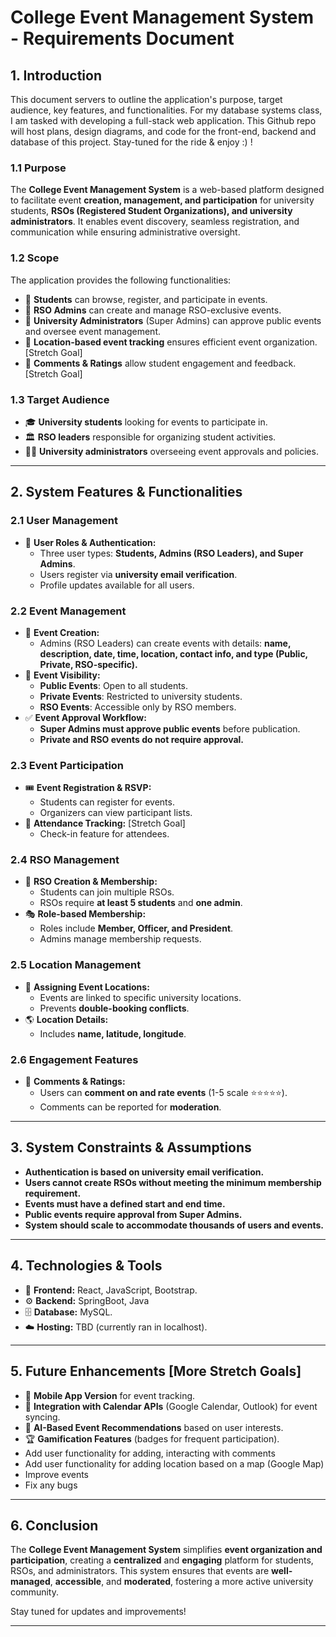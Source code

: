 # College Event Management System - Requirements Document

## 1. Introduction
This document servers to outline the application's purpose, target audience, key features, and functionalities. For my database systems class, I am tasked with developing a full-stack web application. This Github repo will host plans, design diagrams, and code for the front-end, backend and database of this project. Stay-tuned for the ride &amp; enjoy :) !

### 1.1 Purpose
The **College Event Management System** is a web-based platform designed to facilitate event **creation, management, and participation** for university students, **RSOs (Registered Student Organizations), and university administrators**. It enables event discovery, seamless registration, and communication while ensuring administrative oversight.

### 1.2 Scope
The application provides the following functionalities:
- 📌 **Students** can browse, register, and participate in events.
- 📌 **RSO Admins** can create and manage RSO-exclusive events.
- 📌 **University Administrators** (Super Admins) can approve public events and oversee event management.
- 📌 **Location-based event tracking** ensures efficient event organization. [Stretch Goal]
- 📌 **Comments & Ratings** allow student engagement and feedback. [Stretch Goal]

### 1.3 Target Audience
- 🎓 **University students** looking for events to participate in.
- 🏛️ **RSO leaders** responsible for organizing student activities.
- 👨‍💼 **University administrators** overseeing event approvals and policies.

---

## 2. System Features & Functionalities

### 2.1 User Management
- 🔐 **User Roles & Authentication:**
  - Three user types: **Students, Admins (RSO Leaders), and Super Admins**.
  - Users register via **university email verification**.
  - Profile updates available for all users.

### 2.2 Event Management
- 📝 **Event Creation:**
  - Admins (RSO Leaders) can create events with details: **name, description, date, time, location, contact info, and type (Public, Private, RSO-specific).**
- 👀 **Event Visibility:**
  - **Public Events**: Open to all students.
  - **Private Events**: Restricted to university students.
  - **RSO Events**: Accessible only by RSO members.
- ✅ **Event Approval Workflow:**
  - **Super Admins must approve public events** before publication.
  - **Private and RSO events do not require approval.**

### 2.3 Event Participation
- 🎟️ **Event Registration & RSVP:**
  - Students can register for events.
  - Organizers can view participant lists.
- 📍 **Attendance Tracking:** [Stretch Goal]
  - Check-in feature for attendees.

### 2.4 RSO Management
- 🔗 **RSO Creation & Membership:**
  - Students can join multiple RSOs.
  - RSOs require **at least 5 students** and **one admin**.
- 🎭 **Role-based Membership:**
  - Roles include **Member, Officer, and President**.
  - Admins manage membership requests.

### 2.5 Location Management
- 📌 **Assigning Event Locations:**
  - Events are linked to specific university locations.
  - Prevents **double-booking conflicts**.
- 🌎 **Location Details:**
  - Includes **name, latitude, longitude**.

### 2.6 Engagement Features
- 💬 **Comments & Ratings:**
  - Users can **comment on and rate events** (1-5 scale ⭐⭐⭐⭐⭐).
  - Comments can be reported for **moderation**.

---

## 3. System Constraints & Assumptions
- **Authentication is based on university email verification.**
- **Users cannot create RSOs without meeting the minimum membership requirement.**
- **Events must have a defined start and end time.**
- **Public events require approval from Super Admins.**
- **System should scale to accommodate thousands of users and events.**

---

## 4. Technologies & Tools
- 🎨 **Frontend:** React, JavaScript, Bootstrap.
- ⚙️ **Backend:** SpringBoot, Java
- 🗄️ **Database:** MySQL.
- ☁️ **Hosting:** TBD (currently ran in localhost).

---

## 5. Future Enhancements [More Stretch Goals]
- 📱 **Mobile App Version** for event tracking.
- 📅 **Integration with Calendar APIs** (Google Calendar, Outlook) for event syncing.
- 🤖 **AI-Based Event Recommendations** based on user interests.
- 🏆 **Gamification Features** (badges for frequent participation).
- Add user functionality for adding, interacting with comments
- Add user functionality for adding location based on a map (Google Map)
- Improve events
- Fix any bugs

---

## 6. Conclusion
The **College Event Management System** simplifies **event organization and participation**, creating a **centralized** and **engaging** platform for students, RSOs, and administrators. This system ensures that events are **well-managed**, **accessible**, and **moderated**, fostering a more active university community.

Stay tuned for updates and improvements!

---
